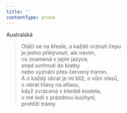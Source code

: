```yaml
---
title: ''
contentType: prose
---
```


Australská

> Otáčí se na křesle, a každé vrznutí čepu  
> je jedno přikývnutí, ale nevím,  
> co znamená v jejím jazyce,  
> snad uvrhnutí do klatby  
> nebo vyznání přes červený tramín.  
> A o každý obrat je mi blíž, o vůni vlasů,  
> o obrat hlavy na atlasu,  
> když zvrácená v klenbě kostela,  
> v mé lodi s prázdnou kuchyní,  
> prohlíží trámy.
